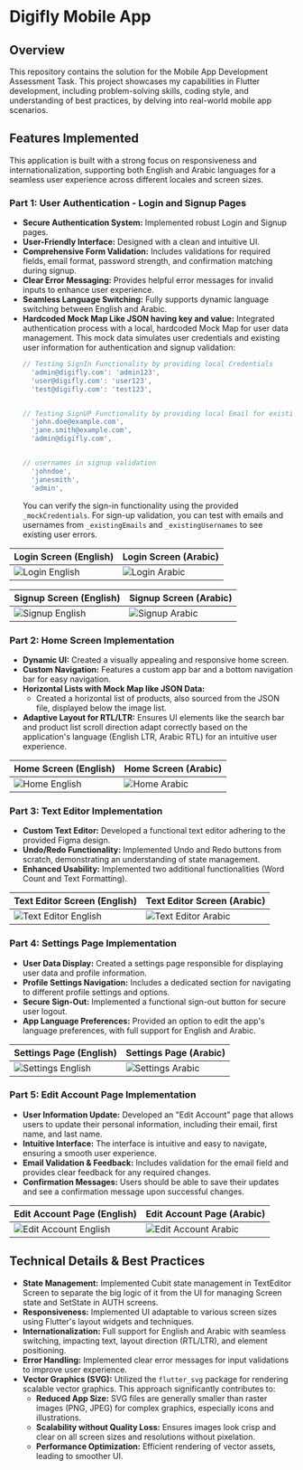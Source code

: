 # Digifly Mobile App


## Overview

This repository contains the solution for the Mobile App Development Assessment Task. This project showcases my capabilities in Flutter development, including problem-solving skills, coding style, and understanding of best practices, by delving into real-world mobile app scenarios.

## Features Implemented

This application is built with a strong focus on responsiveness and internationalization, supporting both English and Arabic languages for a seamless user experience across different locales and screen sizes.

### Part 1: User Authentication - Login and Signup Pages
* **Secure Authentication System:** Implemented robust Login and Signup pages.
* **User-Friendly Interface:** Designed with a clean and intuitive UI.
* **Comprehensive Form Validation:** Includes validations for required fields, email format, password strength, and confirmation matching during signup.
* **Clear Error Messaging:** Provides helpful error messages for invalid inputs to enhance user experience.
* **Seamless Language Switching:** Fully supports dynamic language switching between English and Arabic.
* **Hardcoded Mock Map Like JSON having key and value:** Integrated authentication process with a local, hardcoded Mock Map for user data management. This mock data simulates user credentials and existing user information for authentication and signup validation:
    ```dart
    // Testing SignIn Functionality by providing local Credentials
      'admin@digifly.com': 'admin123',
      'user@digifly.com': 'user123',
      'test@digifly.com': 'test123',
   

    // Testing SignUP Functionality by providing local Email for existing user information for authentication and signup validation
      'john.doe@example.com',
      'jane.smith@example.com',
      'admin@digifly.com',
    

   // usernames in signup validation
      'johndoe',
      'janesmith',
      'admin',

    ```
    You can verify the sign-in functionality using the provided `_mockCredentials`. For sign-up validation, you can test with emails and usernames from `_existingEmails` and `_existingUsernames` to see existing user errors.


| Login Screen (English) | Login Screen (Arabic) |
|---|---|
| ![Login English](screenshots/SignINenglish.jpg) | ![Login Arabic](screenshots/SigninArabic.jpg) |

| Signup Screen (English) | Signup Screen (Arabic) |
|---|---|
| ![Signup English](screenshots/SignUpEnglish.jpg) | ![Signup Arabic](screenshots/SignUParabic.jpg) |
### Part 2: Home Screen Implementation
* **Dynamic UI:** Created a visually appealing and responsive home screen.
* **Custom Navigation:** Features a custom app bar and a bottom navigation bar for easy navigation.
* **Horizontal Lists with Mock Map like JSON Data:**
    * Created a horizontal list of products, also sourced from the JSON file, displayed below the image list.
* **Adaptive Layout for RTL/LTR:** Ensures UI elements like the search bar and product list scroll direction adapt correctly based on the application's language (English LTR, Arabic RTL) for an intuitive user experience.

| Home Screen (English) | Home Screen (Arabic) |
|---|---|
| ![Home English](screenshots/HomepageEnglish.jpg) | ![Home Arabic](screenshots/HomePageArabic.jpg) |

### Part 3: Text Editor Implementation
* **Custom Text Editor:** Developed a functional text editor adhering to the provided Figma design.
* **Undo/Redo Functionality:** Implemented Undo and Redo buttons from scratch, demonstrating an understanding of state management.
* **Enhanced Usability:** Implemented two additional functionalities (Word Count and Text Formatting).

| Text Editor Screen (English) | Text Editor Screen (Arabic) |
|---|---|
| ![Text Editor English](screenshots/testEditorENGLISH.jpg) | ![Text Editor Arabic](screenshots/textEditorArabic.jpg) |


### Part 4: Settings Page Implementation
* **User Data Display:** Created a settings page responsible for displaying user data and profile information.
* **Profile Settings Navigation:** Includes a dedicated section for navigating to different profile settings and options.
* **Secure Sign-Out:** Implemented a functional sign-out button for secure user logout.
* **App Language Preferences:** Provided an option to edit the app's language preferences, with full support for English and Arabic.

| Settings Page (English) | Settings Page (Arabic) |
|---|---|
| ![Settings English](screenshots/SettingPageenglish.jpg) | ![Settings Arabic](screenshots/SettingsPageArabic.jpg) |

### Part 5: Edit Account Page Implementation
* **User Information Update:** Developed an "Edit Account" page that allows users to update their personal information, including their email, first name, and last name.
* **Intuitive Interface:** The interface is intuitive and easy to navigate, ensuring a smooth user experience.
* **Email Validation & Feedback:** Includes validation for the email field and provides clear feedback for any required changes.
* **Confirmation Messages:** Users should be able to save their updates and see a confirmation message upon successful changes.

| Edit Account Page (English) | Edit Account Page (Arabic) |
|---|---|
| ![Edit Account English](screenshots/editaccountEnglish.jpg) | ![Edit Account Arabic](screenshots/editAccountArabic.jpg) |

## Technical Details & Best Practices

* **State Management:** Implemented Cubit state management in TextEditor Screen to separate the big logic of it from the UI for managing Screen state and SetState in AUTH screens.
* **Responsiveness:** Implemented UI adaptable to various screen sizes using Flutter's layout widgets and techniques.
* **Internationalization:** Full support for English and Arabic with seamless switching, impacting text, layout direction (RTL/LTR), and element positioning.
* **Error Handling:** Implemented clear error messages for input validations to improve user experience.
* **Vector Graphics (SVG):** Utilized the `flutter_svg` package for rendering scalable vector graphics. This approach significantly contributes to:
    * **Reduced App Size:** SVG files are generally smaller than raster images (PNG, JPEG) for complex graphics, especially icons and illustrations.
    * **Scalability without Quality Loss:** Ensures images look crisp and clear on all screen sizes and resolutions without pixelation.
    * **Performance Optimization:** Efficient rendering of vector assets, leading to smoother UI.



